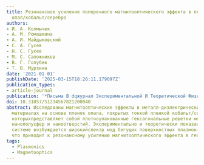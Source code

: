 ```yaml
---
title: Резонансное усиление поперечного магнитооптического эффекта в плазмонных гетероструктурах
  опал/кобальт/серебро
authors:
- И. А. Колмычек
- А. М. Ромашкина
- А. И. Майдыковский
- С. А. Гусев
- Н. С. Гусев
- М. С. Сапожников
- В. Г. Голубев
- Т. В. Мурзина
date: '2021-01-01'
publishDate: '2025-03-15T18:26:11.179097Z'
publication_types:
- article-journal
publication: '*Письма В dqжурнал Экспериментальной И Теоретической Физикиdq*'
doi: 10.31857/S1234567821200040
abstract: Исследованы магнитооптические эффекты в металл-диэлектрических наноструктурированных
  материалах на основе пленок опала, покрытых тонкой пленкой кобальт/серебро, поверхность
  которыхпредставляет собой плотноупакованные гексагональные решетки металлических
  нанополусфер и наноотверстий. Экспериментально и теоретически показано, что в такой
  системе возбуждается широкийспектр мод бегущих поверхностных плазмон-поляритонов,
  что приводит к резонансному усилению магнитооптического эффекта в геометрии Войта.
tags:
  - Plasmonics
  - Magnetooptics
---
```

